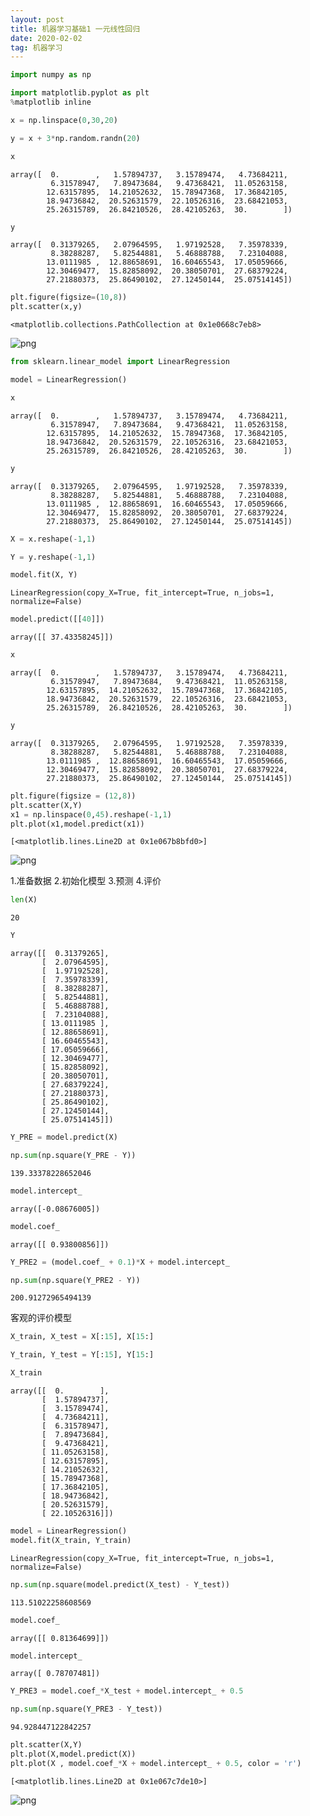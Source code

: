 ```yaml
---
layout: post
title: 机器学习基础1 一元线性回归
date: 2020-02-02
tag: 机器学习
---
```



```python
import numpy as np
```


```python
import matplotlib.pyplot as plt
%matplotlib inline
```


```python
x = np.linspace(0,30,20)
```


```python
y = x + 3*np.random.randn(20)
```


```python
x
```




    array([  0.        ,   1.57894737,   3.15789474,   4.73684211,
             6.31578947,   7.89473684,   9.47368421,  11.05263158,
            12.63157895,  14.21052632,  15.78947368,  17.36842105,
            18.94736842,  20.52631579,  22.10526316,  23.68421053,
            25.26315789,  26.84210526,  28.42105263,  30.        ])




```python
y
```




    array([  0.31379265,   2.07964595,   1.97192528,   7.35978339,
             8.38288287,   5.82544881,   5.46888788,   7.23104088,
            13.0111985 ,  12.88658691,  16.60465543,  17.05059666,
            12.30469477,  15.82858092,  20.38050701,  27.68379224,
            27.21880373,  25.86490102,  27.12450144,  25.07514145])




```python
plt.figure(figsize=(10,8))
plt.scatter(x,y)
```




    <matplotlib.collections.PathCollection at 0x1e0668c7eb8>




![png](http://ww1.sinaimg.cn/large/007Rg09mly1gnu6ghx5e9j30gj0d1746.jpg)



```python
from sklearn.linear_model import LinearRegression
```


```python
model = LinearRegression()
```


```python
x
```




    array([  0.        ,   1.57894737,   3.15789474,   4.73684211,
             6.31578947,   7.89473684,   9.47368421,  11.05263158,
            12.63157895,  14.21052632,  15.78947368,  17.36842105,
            18.94736842,  20.52631579,  22.10526316,  23.68421053,
            25.26315789,  26.84210526,  28.42105263,  30.        ])




```python
y
```




    array([  0.31379265,   2.07964595,   1.97192528,   7.35978339,
             8.38288287,   5.82544881,   5.46888788,   7.23104088,
            13.0111985 ,  12.88658691,  16.60465543,  17.05059666,
            12.30469477,  15.82858092,  20.38050701,  27.68379224,
            27.21880373,  25.86490102,  27.12450144,  25.07514145])




```python
X = x.reshape(-1,1)
```


```python
Y = y.reshape(-1,1)
```


```python
model.fit(X, Y)
```




    LinearRegression(copy_X=True, fit_intercept=True, n_jobs=1, normalize=False)




```python
model.predict([[40]])
```




    array([[ 37.43358245]])




```python
x
```




    array([  0.        ,   1.57894737,   3.15789474,   4.73684211,
             6.31578947,   7.89473684,   9.47368421,  11.05263158,
            12.63157895,  14.21052632,  15.78947368,  17.36842105,
            18.94736842,  20.52631579,  22.10526316,  23.68421053,
            25.26315789,  26.84210526,  28.42105263,  30.        ])




```python
y
```




    array([  0.31379265,   2.07964595,   1.97192528,   7.35978339,
             8.38288287,   5.82544881,   5.46888788,   7.23104088,
            13.0111985 ,  12.88658691,  16.60465543,  17.05059666,
            12.30469477,  15.82858092,  20.38050701,  27.68379224,
            27.21880373,  25.86490102,  27.12450144,  25.07514145])




```python
plt.figure(figsize = (12,8))
plt.scatter(X,Y)
x1 = np.linspace(0,45).reshape(-1,1)
plt.plot(x1,model.predict(x1))
```




    [<matplotlib.lines.Line2D at 0x1e067b8bfd0>]




![png](http://ww1.sinaimg.cn/large/007Rg09mly1gnu6gi793bj30jn0d1jrk.jpg)


1.准备数据
2.初始化模型
3.预测
4.评价


```python
len(X)
```




    20




```python
Y
```




    array([[  0.31379265],
           [  2.07964595],
           [  1.97192528],
           [  7.35978339],
           [  8.38288287],
           [  5.82544881],
           [  5.46888788],
           [  7.23104088],
           [ 13.0111985 ],
           [ 12.88658691],
           [ 16.60465543],
           [ 17.05059666],
           [ 12.30469477],
           [ 15.82858092],
           [ 20.38050701],
           [ 27.68379224],
           [ 27.21880373],
           [ 25.86490102],
           [ 27.12450144],
           [ 25.07514145]])




```python
Y_PRE = model.predict(X)
```


```python
np.sum(np.square(Y_PRE - Y))
```




    139.33378228652046




```python
model.intercept_
```




    array([-0.08676005])




```python
model.coef_
```




    array([[ 0.93800856]])




```python
Y_PRE2 = (model.coef_ + 0.1)*X + model.intercept_
```


```python
np.sum(np.square(Y_PRE2 - Y))
```




    200.91272965494139



客观的评价模型


```python
X_train, X_test = X[:15], X[15:]
```


```python
Y_train, Y_test = Y[:15], Y[15:]
```


```python
X_train
```




    array([[  0.        ],
           [  1.57894737],
           [  3.15789474],
           [  4.73684211],
           [  6.31578947],
           [  7.89473684],
           [  9.47368421],
           [ 11.05263158],
           [ 12.63157895],
           [ 14.21052632],
           [ 15.78947368],
           [ 17.36842105],
           [ 18.94736842],
           [ 20.52631579],
           [ 22.10526316]])




```python
model = LinearRegression()
model.fit(X_train, Y_train)
```




    LinearRegression(copy_X=True, fit_intercept=True, n_jobs=1, normalize=False)




```python
np.sum(np.square(model.predict(X_test) - Y_test))
```




    113.51022258608569




```python
model.coef_
```




    array([[ 0.81364699]])




```python
model.intercept_
```




    array([ 0.78707481])




```python
Y_PRE3 = model.coef_*X_test + model.intercept_ + 0.5
```


```python
np.sum(np.square(Y_PRE3 - Y_test))
```




    94.928447122842257




```python
plt.scatter(X,Y)
plt.plot(X,model.predict(X))
plt.plot(X , model.coef_*X + model.intercept_ + 0.5, color = 'r')
```




    [<matplotlib.lines.Line2D at 0x1e067c7de10>]




![png](http://ww1.sinaimg.cn/large/007Rg09mly1gnu6ghy6dhj30ac070jrc.jpg)



```python

```
